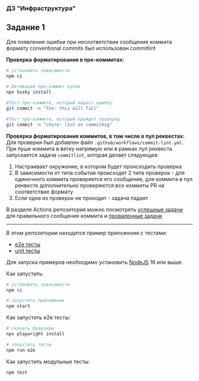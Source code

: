 ### ДЗ "Инфраструктура"

## Задание 1
Для появления ошибки при несоответствии сообщения коммита формату conventional commits был использован commitlint<br/>

**Проверка форматирования в пре-коммитах:**
```sh
# установить зависимости
npm ci

# Активация пре-коммит хуков
npx husky install

#Тест пре-коммита, который выдаст ошибку
git commit -m "foo: this will fail"

#Тест пре-коммита, который пройдет проверку
git commit -m "chore: lint on commitmsg"
```

**Проверка форматирования коммитов, в том числе в пул реквестах:**<br/>
Для проверки был добавлен файл `.github/workflows/commit-lint.yml`. При пуше коммита в ветку напрямую или в рамках пул реквеста запускается задача `commitlint`, которая делает следующее:
1. Настраивает окружение, в котором будет происходить проверка
2. В зависимости от типа события происходят 2 типа проверок - для одиночного коммита проверяется его сообщение, для коммита в пул реквесте дополнительно проверяются все коммиты PR на соответствие формату
3. Если одна из проверок не проходит - задача падает

В разделе Actions репозитория можно посмотреть [успешные задачи](https://github.com/VictoriaSko/unit-demo-cra/actions/runs/5524885565) для правильного сообщения коммита и [проваленные задачи](https://github.com/VictoriaSko/unit-demo-cra/actions/runs/5524885969)

-------------

В этом репозитории находится пример приложения с тестами:

- [e2e тесты](e2e/example.spec.ts)
- [unit тесты](src/example.test.tsx)

Для запуска примеров необходимо установить [NodeJS](https://nodejs.org/en/download/) 16 или выше.

Как запустить:

```sh
# установить зависимости
npm ci

# запустить приложение
npm start
```

Как запустить e2e тесты:

```sh
# скачать браузеры
npx playwright install

# запустить тесты
npm run e2e
```

Как запустить модульные тесты:

```sh
npm test
```
